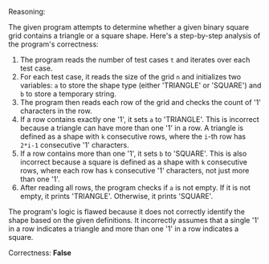 Reasoning:

The given program attempts to determine whether a given binary square grid contains a triangle or a square shape. Here's a step-by-step analysis of the program's correctness:

1. The program reads the number of test cases `t` and iterates over each test case.
2. For each test case, it reads the size of the grid `n` and initializes two variables: `a` to store the shape type (either 'TRIANGLE' or 'SQUARE') and `b` to store a temporary string.
3. The program then reads each row of the grid and checks the count of '1' characters in the row.
4. If a row contains exactly one '1', it sets `a` to 'TRIANGLE'. This is incorrect because a triangle can have more than one '1' in a row. A triangle is defined as a shape with `k` consecutive rows, where the `i`-th row has `2*i-1` consecutive '1' characters.
5. If a row contains more than one '1', it sets `b` to 'SQUARE'. This is also incorrect because a square is defined as a shape with `k` consecutive rows, where each row has `k` consecutive '1' characters, not just more than one '1'.
6. After reading all rows, the program checks if `a` is not empty. If it is not empty, it prints 'TRIANGLE'. Otherwise, it prints 'SQUARE'.

The program's logic is flawed because it does not correctly identify the shape based on the given definitions. It incorrectly assumes that a single '1' in a row indicates a triangle and more than one '1' in a row indicates a square.

Correctness: **False**